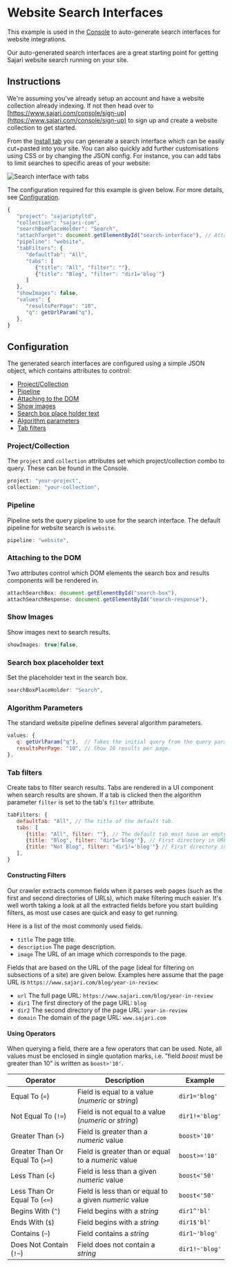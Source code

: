 # Website Search Interfaces

This example is used in the [Console](https://www.sajari.com/console/collections/install) to auto-generate search interfaces for website integrations.

Our auto-generated search interfaces are a great starting point for getting Sajari website search running on your site.

## Instructions

We're assuming you've already setup an account and have a website collection already indexing.  If not then head over to [https://www.sajari.com/console/sign-up](https://www.sajari.com/console/sign-up) to sign up and create a website collection to get started.

From the [Install tab](https://www.sajari.com/console/collections/install) you can generate a search interface which can be easily cut+pasted into your site.  You can also quickly add further customisations using CSS or by changing the JSON config.  For instance, you can add tabs to limit searches to specific areas of your website:

![Search interface with tabs](https://cloud.githubusercontent.com/assets/2822/25603841/e50022d4-2f42-11e7-9ac0-3968714b9e1d.png)

The configuration required for this example is given below.  For more details, see [Configuration](#configuration).

```javascript
{
   "project": "sajariptyltd",
   "collection": "sajari-com",
   "searchBoxPlaceHolder": "Search",
   "attachTarget": document.getElementById("search-interface"), // Attach to DIV with id search-interface
   "pipeline": "website",
   "tabFilters": {
      "defaultTab": "All",
      "tabs": [
         {"title": "All", "filter": ""},
         {"title": "Blog", "filter": "dir1='blog'"}
      ]
   },
   "showImages": false,
   "values": {
      "resultsPerPage": "10",
      "q": getUrlParam("q"),
   },
}
```

## Configuration

The generated search interfaces are configured using a simple JSON object, which contains attributes to control:

* [Project/Collection](#projectcollection)
* [Pipeline](#pipeline)
* [Attaching to the DOM](#attaching-to-the-dom)
* [Show images](#show-images)
* [Search box place holder text](#search-box-placeholder-text)
* [Algorithm parameters](#algorithm-parameters)
* [Tab filters](#tab-filters)

### Project/Collection

The `project` and `collection` attributes set which project/collection combo to query.  These can be found in the Console.

```javascript
project: "your-project",
collection: "your-collection",
```

### Pipeline

Pipeline sets the query pipeline to use for the search interface.  The default pipeline for website search is `website`.

```javascript
pipeline: "website",
```

### Attaching to the DOM

Two attributes control which DOM elements the search box and results components will be rendered in.

```javascript
attachSearchBox: document.getElementById("search-box"),
attachSearchResponse: document.getElementById("search-response"),
```

### Show Images

Show images next to search results.

```javascript
showImages: true|false,
```

### Search box placeholder text

Set the placeholder text in the search box.

```javascript
searchBoxPlaceHolder: "Search",
```

### Algorithm Parameters

The standard website pipeline defines several algorithm parameters.

```javascript
values: {
   q: getUrlParam("q"),  // Takes the initial query from the query param q.
   resultsPerPage: "10", // Show 10 results per page.
},
```

### Tab filters

Create tabs to filter search results.  Tabs are rendered in a UI component when search results are shown.  If a tab is clicked then the algorithm parameter `filter` is set to the tab's `filter` attribute.

```javascript
tabFilters: {
   defaultTab: "All", // The title of the default tab.
   tabs: [
      {title: "All", filter: ""}, // The default tab must have an empty filter.
      {title: "Blog", filter: "dir1='blog'"}, // First directory in URL is 'blog'.
      {title: "Not Blog", filter: "dir1!='blog'"} // First directory in URL is not 'blog'.
   ],
}
```

#### Constructing Filters

Our crawler extracts common fields when it parses web pages (such as the first and second directories of URLs), which make filtering much easier.  It's well worth taking a look at all the extracted fields before you start building filters, as most use cases are quick and easy to get running.

Here is a list of the most commonly used fields.

* `title` The page title.
* `description` The page description.
* `image` The URL of an image which corresponds to the page.

Fields that are based on the URL of the page (ideal for filtering on subsections of a site) are given below.  Examples here assume that the page URL is `https://www.sajari.com/blog/year-in-review`:

* `url` The full page URL: `https://www.sajari.com/blog/year-in-review`
* `dir1` The first directory of the page URL: `blog`
* `dir2` The second directory of the page URL: `year-in-review`
* `domain` The domain of the page URL: `www.sajari.com`


#### Using Operators

When querying a field, there are a few operators that can be used. Note, all values must be enclosed in single quotation marks, i.e. "field *boost* must be greater than 10" is written as `boost>'10'`.

| Operator | Description | Example |
| --- | --- | --- |
| Equal To (`=`) | Field is equal to a value (*numeric* or *string*) | `dir1='blog'` |
| Not Equal To (`!=`) | Field is not equal to a value (*numeric* or *string*) | `dir1!='blog'` |
| Greater Than (`>`) | Field is greater than a *numeric* value | `boost>'10'` |
| Greater Than Or Equal To (`>=`) | Field is greater than or equal to a *numeric* value | `boost>='10'` |
| Less Than (`<`) | Field is less than a given *numeric* value | `boost<'50'` |
| Less Than Or Equal To (`<=`) | Field is less than or equal to a given *numeric* value | `boost<'50'` |
| Begins With (`^`) | Field begins with a *string* | `dir1^'bl'` |
| Ends With (`$`) | Field begins with a *string* | `dir1$'bl'` |
| Contains (`~`) | Field contains a *string* | `dir1~'blog'` |
| Does Not Contain (`!~`) | Field does not contain a *string* | `dir1!~'blog'` |
